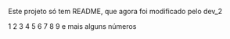 Este projeto só tem README, que agora foi modificado pelo dev_2

1
2
3
4
5
6
7
8
9
e mais alguns números